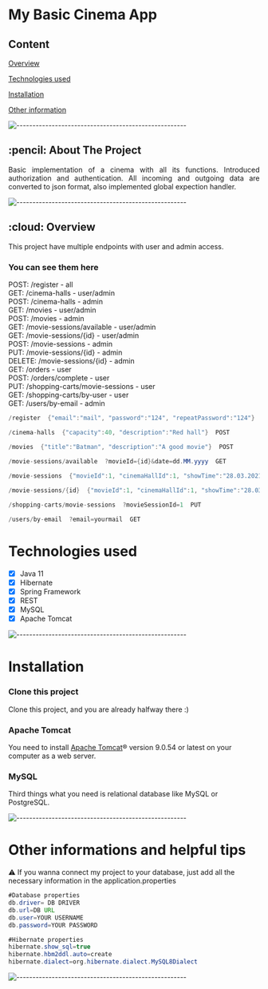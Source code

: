 
# **My Basic Cinema App**

## Content

[Overview](#overview)

[Technologies used](#technologies)

[Installation](#installations)

[Other information](#other)

![-----------------------------------------------------](https://raw.githubusercontent.com/andreasbm/readme/master/assets/lines/rainbow.png)

<!-- ABOUT THE PROJECT -->
<h2 id="about-the-project"> :pencil: About The Project</h2>

<p align="justify"> 
 Basic implementation of a cinema with all its functions. Introduced authorization and authentication.
 All incoming and outgoing data are converted to json format, also implemented global expection handler.
 </p>

![-----------------------------------------------------](https://raw.githubusercontent.com/andreasbm/readme/master/assets/lines/rainbow.png)

<!-- OVERVIEW -->
<a name="overview"></a>
<h2 id="overview"> :cloud: Overview</h2>

<p align="justify"> 
  This project have multiple endpoints with user and admin access.<br/>

### **You can see them here**

POST: /register - all<br/>
GET: /cinema-halls - user/admin<br/>
POST: /cinema-halls - admin<br/>
GET: /movies - user/admin<br/>
POST: /movies - admin<br/>
GET: /movie-sessions/available - user/admin<br/>
GET: /movie-sessions/{id} - user/admin<br/>
POST: /movie-sessions - admin<br/>
PUT: /movie-sessions/{id} - admin<br/>
DELETE: /movie-sessions/{id} - admin<br/>
GET: /orders - user<br/>
POST: /orders/complete - user<br/>
PUT: /shopping-carts/movie-sessions - user<br/>
GET: /shopping-carts/by-user - user<br/>
GET: /users/by-email - admin<br/>

```java
/register  {"email":"mail", "password":"124", "repeatPassword":"124"}  POST

/cinema-halls  {"capacity":40, "description":"Red hall"}  POST

/movies  {"title":"Batman", "description":"A good movie"}  POST
 
/movie-sessions/available  ?movieId={id}&date=dd.MM.yyyy  GET

/movie-sessions  {"movieId":1, "cinemaHallId":1, "showTime":"28.03.2021 22:15"}  POST

/movie-sessions/{id}  {"movieId":1, "cinemaHallId":1, "showTime":"28.03.2021 22:15"}  PUT

/shopping-carts/movie-sessions  ?movieSessionId=1  PUT

/users/by-email  ?email=yourmail  GET
 ```
<a name="technologies"></a>
</p>

# **Technologies used**

- [x] Java 11
- [x] Hibernate
- [x] Spring Framework
- [x] REST
- [x] MySQL
- [x] Apache Tomcat

<a name="installations"></a>

![-----------------------------------------------------](https://raw.githubusercontent.com/andreasbm/readme/master/assets/lines/rainbow.png)

# Installation

### **Clone this project**

Сlone this project, and you are already halfway there :)

### **Apache Tomcat**

You need to install [Apache Tomcat](https://tomcat.apache.org/download-90.cgi)® version 9.0.54 or latest on your computer as a web server.

### **MySQL**

Third things what you need is relational database like MySQL or PostgreSQL.

![-----------------------------------------------------](https://raw.githubusercontent.com/andreasbm/readme/master/assets/lines/rainbow.png)

# Other informations and helpful tips
<a name="other"></a>

⚠️ If you wanna connect my project to your database, just add all the necessary information in the application.properties


```java
#Database properties
db.driver= DB DRIVER
db.url=DB URL
db.user=YOUR USERNAME
db.password=YOUR PASSWORD

#Hibernate properties
hibernate.show_sql=true
hibernate.hbm2ddl.auto=create
hibernate.dialect=org.hibernate.dialect.MySQL8Dialect
```

![-----------------------------------------------------](https://raw.githubusercontent.com/andreasbm/readme/master/assets/lines/rainbow.png)


